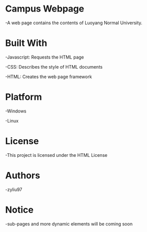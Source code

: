 # Campus Webpage
-A web page contains the contents of Luoyang Normal University.

# Built With
-Javascript: Requests the HTML page
 
-CSS: Describes the style of HTML documents
 
-HTML: Creates the web page framework
  
# Platform
-Windows
 
-Linux
 
# License
-This project is licensed under the HTML License
 
# Authors
-zyliu97

# Notice
-sub-pages and more dynamic elements will be coming soon
